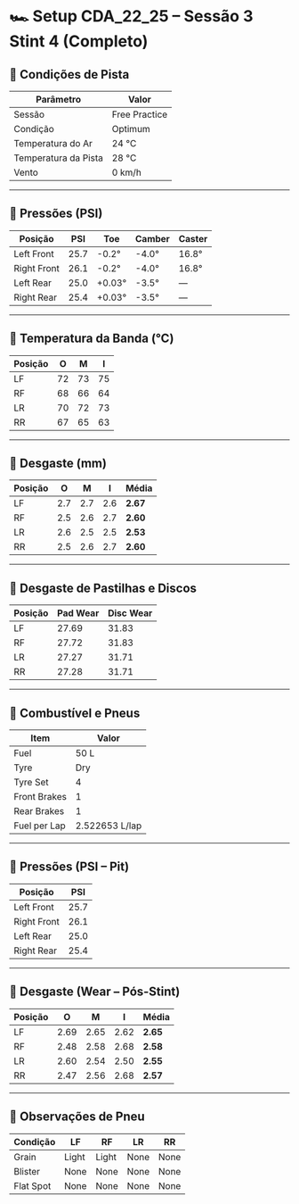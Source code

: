 # 🏎️ Setup CDA_22_25 – Sessão 3 Stint 4 (Completo)

## 🔹 Condições de Pista
| Parâmetro | Valor |
|------------|--------|
| Sessão | Free Practice |
| Condição | Optimum |
| Temperatura do Ar | 24 °C |
| Temperatura da Pista | 28 °C |
| Vento | 0 km/h |

---

## 🔹 Pressões (PSI)
| Posição | PSI | Toe | Camber | Caster |
|----------|------|------|---------|---------|
| Left Front | 25.7 | -0.2° | -4.0° | 16.8° |
| Right Front | 26.1 | -0.2° | -4.0° | 16.8° |
| Left Rear | 25.0 | +0.03° | -3.5° | — |
| Right Rear | 25.4 | +0.03° | -3.5° | — |

---

## 🔹 Temperatura da Banda (°C)
| Posição | O | M | I |
|----------|----|----|----|
| LF | 72 | 73 | 75 |
| RF | 68 | 66 | 64 |
| LR | 70 | 72 | 73 |
| RR | 67 | 65 | 63 |

---

## 🔹 Desgaste (mm)
| Posição | O | M | I | Média |
|----------|----|----|----|-------|
| LF | 2.7 | 2.7 | 2.6 | **2.67** |
| RF | 2.5 | 2.6 | 2.7 | **2.60** |
| LR | 2.6 | 2.5 | 2.5 | **2.53** |
| RR | 2.5 | 2.6 | 2.7 | **2.60** |

---

## 🔹 Desgaste de Pastilhas e Discos
| Posição | Pad Wear | Disc Wear |
|----------|-----------|------------|
| LF | 27.69 | 31.83 |
| RF | 27.72 | 31.83 |
| LR | 27.27 | 31.71 |
| RR | 27.28 | 31.71 |

---

## 🔹 Combustível e Pneus
| Item | Valor |
|------|-------|
| Fuel | 50 L |
| Tyre | Dry |
| Tyre Set | 4 |
| Front Brakes | 1 |
| Rear Brakes | 1 |
| Fuel per Lap | 2.522653 L/lap |

---

## 🔹 Pressões (PSI – Pit)
| Posição | PSI |
|----------|------|
| Left Front | 25.7 |
| Right Front | 26.1 |
| Left Rear | 25.0 |
| Right Rear | 25.4 |

---

## 🔹 Desgaste (Wear – Pós-Stint)
| Posição | O | M | I | Média |
|----------|----|----|----|-------|
| LF | 2.69 | 2.65 | 2.62 | **2.65** |
| RF | 2.48 | 2.58 | 2.68 | **2.58** |
| LR | 2.60 | 2.54 | 2.50 | **2.55** |
| RR | 2.47 | 2.56 | 2.68 | **2.57** |

---

## 🔹 Observações de Pneu
| Condição | LF | RF | LR | RR |
|-----------|----|----|----|----|
| Grain | Light | Light | None | None |
| Blister | None | None | None | None |
| Flat Spot | None | None | None | None |
